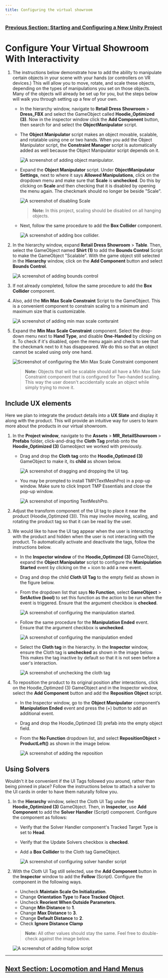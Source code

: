 ```yaml
---
title: Configuring the virtual showroom
---
```

### [Previous Section: Starting and Configuring a New Unity Project](2-setup-unity-project.md)

# Configure Your Virtual Showroom With Interactivity

1. The instructions below demonstrate how to add the ability to manipulate certain objects in your scene with your hands (or controllers on VR devices.) This will allow you to move, rotate, and scale these objects, depending on the types of manipulations you set on those objects. Many of the objects will already be set up for you, but the steps below will walk you through setting up a few of your own. 

    - In the hierarchy window, navigate to **Retail Dress Showroom** > **Dress_FBX** and select the GameObject called **Hoodie_Optimized (3)**. Now in the inspector window click the **Add Component** button, then search for and select the **ObjectManipulator** script.

    - The **Object Manipulator** script makes an object movable, scalable, and rotatable using one or two hands. When you add the Object Manipulator script, the **Constraint Manager** script is automatically added as well because the Object Manipulator script depends on it.

        ![A screenshot of adding object manipulator.](img/add-object-manupilator.png)

    - Expand the **Object Manipulator** script. Under **ObjectManipulator Settings**, next to where it says **Allowed Manipulations**, click on the dropdown menu and make sure that **Scale** is **unchecked**. Do this by clicking on **Scale** and then checking that it is disabled by opening the menu again. The checkmark should no longer be beside "Scale".

        ![A screenshot of disabling Scale](img/disable-scale-on-hanging-items.png)

        >**Note:** In this project, scaling should be disabled on all hanging objects.

    - Next, follow the same procedure to add the **Box Collider** component.

        ![A screenshot of adding box collider.](img/add-box-collider.png)

2. In the hierarchy window, expand **Retail Dress Showroom** > **Table**. Then, select the GameObject named **Shirt (1)** to add the **Bounds Control** Script to make the GameObject "Scalable". With the game object still selected in the **Hierarchy** window, click on the **Add Component** button and select **Bounds Control**.

    ![A screenshot of adding bounds control](img/bounds-control.png)

3. If not already completed, follow the same procedure to add the **Box Collider** component.
    

4. Also, add the **Min Max Scale Constraint** Script to the GameObject. This is a convenient component to constrain scaling to a minimum and maximum size that is customizable.

    ![A screenshot of adding min max scale contsraint](img/min-max-scale-contsraint.png)

5. Expand the **Min Max Scale Constraint** component. Select the drop-down menu next to **Hand Type**, and disable **One-Handed** by clicking on it. To check if it's disabled, open the menu again and check to see that the checkmark next to it has disappeared. We do this so that an object cannot be scaled using only one hand.

    ![Screenshot of configuring the Min Max Scale Constraint component](img/configure-min-max-scale-constraint.png)

    >**Note:** Objects that will be scalable should all have a Min Max Sale Constraint component that is configured for Two-handed scaling. This way the user doesn't accidentally scale an object while  simply trying to move it. 

## Include UX elements

Here we plan to integrate the product details into a **UX Slate** and display it along with the product. This will provide an intuitive way for users to learn more about the products in our virtual showroom. 

1. In the **Project window**, navigate to the **Assets** > **MR_RetailShowroom** > **Prefabs** folder, click-and-drag the **Cloth Tag** prefab onto the **Hoodie_Optimized (3)** Gameobject we worked with previously.

    - Drag and drop the **Cloth tag** onto the **Hoodie_Optimzed (3)** GameObject to make it, its **child** as shown below.

        ![A screenshot of dragging and dropping the UI tag.](img/add-cloth-tag.png)

    - You may be prompted to install TMP(TextMeshPro) in a pop-up window. Make sure to click Import TMP Essentials and close the pop-up window.

        ![A screenshot of importing TextMeshPro.](img/import-tmp.png)

2. Adjust the transform component of the UI tag to place it near the product (Hoodie_Optimzed (3)). This may involve moving, scaling, and rotating the product tag so that it can be read by the user.

3. We would like to have the UI tag appear when the user is interacting with the product and hidden when the user is not interacting with the product. To automatically activate and deactivate the tags, follow the instructions below.  

    - In the **Inspector window** of the **Hoodie_Optimzed (3)** GameObject, expand the **Object Manipulator** script to configure the **Manipulation Started** event by clicking on the + icon to add a new event.

    - Drag and drop the child **Cloth UI Tag** to the empty field as shown in the figure below.

    - From the dropdown list that says **No Function**, select **GameObject** > **SetActive (bool)** to set this function as the action to be run when the event is triggered. Ensure that the argument checkbox is **checked**.

        ![A screenshot of configuring the manipulation started.](img/manupilation-started.png)

    - Follow the same procedure for the **Manipulation Ended** event. Ensure that the argument checkbox is **unchecked**.

        ![A screenshot of configuring the manipulation ended](img/manupilation-ended.png)

     -  Select the **Cloth tag** in the hierarchy. In the **Inspector** window, ensure the Cloth tag is **unchecked** as shown in the image below. This makes the tag inactive by default so that it is not seen before a user's interaction.

        ![A screenshot of unchecking the cloth tag](img/uncheck-cloth-tag.png)

4. To reposition the product to its original position after interactions, click on the Hoodie_Optimzed (3) GameObject and in the Inspector window, select the **Add Component** button and add the **Reposition Object** script.  

    - In the Inspector window, go to the **Object Manipulator** component’s **Manipulation Ended** event and press the (+) button to add an additional event.  

    - Drag and drop the Hoodie_Optimzed (3) prefab into the empty object field.

    - From the **No Function** dropdown list, and select **RepositionObject** > **ProductLeft()** as shown in the image below.

        ![A screenshot of adding the reposition](img/add-reposition.png)

## Using Solvers

Wouldn't it be convenient if the UI Tags followed you around, rather than being pinned in place? Follow the instructions below to attach a solver to the UI cards in order to have them naturally follow you.  

1. In the **Hierarchy** window, select the Cloth UI Tag under the **Hoodie_Optimized (3)** GameObject. Then, in **Inspector**, use **Add Component** to add the **Solver Handler** (Script) component. Configure the component as follows:

    - Verify that the Solver Handler component's Tracked Target Type is set to **Head**.

    - Verify that the Update Solvers checkbox is **checked**.

    - Add a **Box Collider** to the Cloth tag GameObject.

        ![A screenshot of configuring solver handler script](img/add-solver.png)

2. With the Cloth UI Tag still selected, use the **Add Component** button in the **Inspector** window to add the **Follow** (Script). Configure the component in the following ways.
    - Uncheck **Maintain Scale On Initialization**.
    - Change **Orientation Type** to **Face Tracked Object**.
    - Uncheck **Reorient When Outside Parameters**.
    - Change **Min Distance** to **1**. 
    - Change **Max Distance** to **3**.
    - Change **Default Distance** to **2**.
    - Check **Ignore Distance Clamp**

    >**Note:** All other values should stay the same. Feel free to double-check against the image below. 

    ![A screenshot of adding follow script](img/add-follow.png)

---
## [Next Section: Locomotion and Hand Menus](4-locomoting-around-virtual-showroom.md)